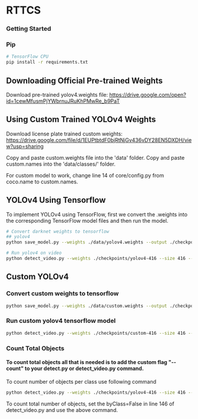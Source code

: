 # RTTCS
### Getting Started 
### Pip
```bash
# TensorFlow CPU
pip install -r requirements.txt
```
## Downloading Official Pre-trained Weights
Download pre-trained yolov4.weights file: https://drive.google.com/open?id=1cewMfusmPjYWbrnuJRuKhPMwRe_b9PaT

## Using Custom Trained YOLOv4 Weights
Download license plate trained custom weights: https://drive.google.com/file/d/1EUPtbtdF0bjRtNjGv436vDY28EN5DXDH/view?usp=sharing

Copy and paste custom.weights file into the 'data' folder.
Copy and paste custom.names into the 'data/classes/' folder.

For custom model to work, change line 14 of core/config.py from coco.name to custom.names.

## YOLOv4 Using Tensorflow 
To implement YOLOv4 using TensorFlow, first we convert the .weights into the corresponding TensorFlow model files and then run the model.
```bash
# Convert darknet weights to tensorflow
## yolov4
python save_model.py --weights ./data/yolov4.weights --output ./checkpoints/yolov4-416 --input_size 416 --model yolov4 

# Run yolov4 on video
python detect_video.py --weights ./checkpoints/yolov4-416 --size 416 --model yolov4 --video ./data/video/input_video.mp4 --output ./detections/recognition.avi 
```


## Custom YOLOv4
### Convert custom weights to tensorflow
```bash
python save_model.py --weights ./data/custom.weights --output ./checkpoints/custom-416 --input_size 416 --model yolov4 
```
### Run custom yolov4 tensorflow model
```bash
python detect_video.py --weights ./checkpoints/custom-416 --size 416 --model yolov4 --video ./data/video/input_video.mp4 --output ./detections/recognition.avi
```

### Count Total Objects
#### To count total objects all that is needed is to add the custom flag "--count" to your detect.py or detect_video.py command.

To count number of objects per class use following command
```bash
python detect_video.py --weights ./checkpoints/yolov4-416 --size 416 --model yolov4 --video ./data/video/input_video.mp4 --output ./detections/recognition.avi --count
```
To count total number of objects, set the byClass=False in line 146 of detect_video.py and use the above command.


